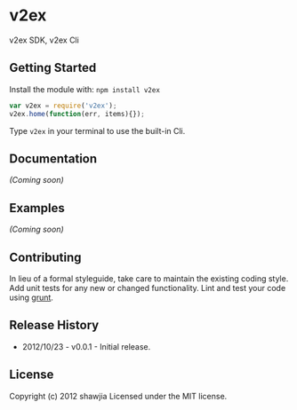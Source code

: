 # v2ex

v2ex SDK, v2ex Cli

## Getting Started
Install the module with: `npm install v2ex`

```javascript
var v2ex = require('v2ex');
v2ex.home(function(err, items){});
```

Type `v2ex` in your terminal to use the built-in Cli.

## Documentation
_(Coming soon)_

## Examples
_(Coming soon)_

## Contributing
In lieu of a formal styleguide, take care to maintain the existing coding style. Add unit tests for any new or changed functionality. Lint and test your code using [grunt](https://github.com/gruntjs/grunt).

## Release History
* 2012/10/23 - v0.0.1 - Initial release.

## License
Copyright (c) 2012 shawjia
Licensed under the MIT license.
